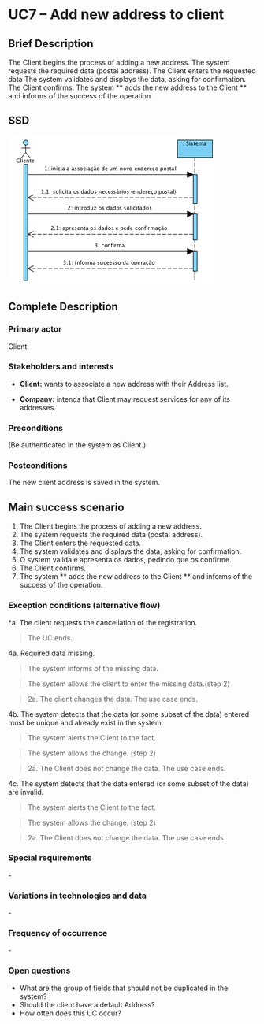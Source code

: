 UC7 – Add new address to client
==============================

Brief Description
-------------

The Client begins the process of adding a new address. 
The system requests the required data (postal address). The Client enters the requested data 
The system validates and displays the data, asking for confirmation. The Client
confirms. The system ** adds the new address to the Client ** and informs of the success of the
operation



SSD
---

![SSD_UC7_IT2.png](SSD_UC7_IT2.png)

Complete Description
----------------

### Primary actor

Client

### Stakeholders and interests

-   **Client:** wants to associate a new address with their Address list.

-   **Company:** intends that Client may request services for any of its addresses.

### Preconditions

(Be authenticated in the system as Client.)

### Postconditions

The new client address is saved in the system.

Main success scenario
----------------------------------------------

1.  The Client begins the process of adding a new address.
2.  The system requests the required data (postal address).
3.  The Client enters the requested data.
4.  The system validates and displays the data, asking for confirmation.
4.  O system valida e apresenta os dados, pedindo que os confirme.
5.  The Client confirms.
6.  The system ** adds the new address to the Client ** and informs of the success of the
operation.
    

### Exception conditions (alternative flow)

\*a. The client requests the cancellation of the registration.

>   The UC ends.

4a. Required data missing.

>   The system informs of the missing data.

>   The system allows the client to enter the missing data.(step 2)

>   2a. The client changes the data. The use case ends.

4b. The system detects that the data (or some subset of the data) entered
must be unique and already exist in the system.

>   The system alerts the Client to the fact.

>   The system allows the change. (step 2)

>   2a. The Client does not change the data. The use case ends.

4c. The system detects that the data entered (or some subset of the data)
are invalid.

>   The system alerts the Client to the fact.

>   The system allows the change. (step 2)

>   2a. The Client does not change the data. The use case ends.

### Special requirements

\-

### Variations in technologies and data

\-

### Frequency of occurrence

\-

### Open questions
-   What are the group of fields that should not be duplicated in the system?
-   Should the client have a default Address?
-   How often does this UC occur?